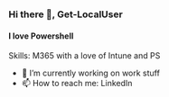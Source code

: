 ### Hi there 👋, Get-LocalUser
#### I love Powershell

Skills: M365 with a love of Intune and PS

- 🔭 I’m currently working on work stuff 
- 📫 How to reach me: LinkedIn 
